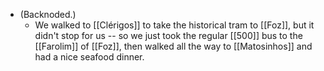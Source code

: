 - (Backnoded.)
  - We walked to [[Clérigos]] to take the historical tram to [[Foz]], but it didn't stop for us -- so we just took the regular [[500]] bus to the [[Farolim]] of [[Foz]], then walked all the way to [[Matosinhos]] and had a nice seafood dinner.
